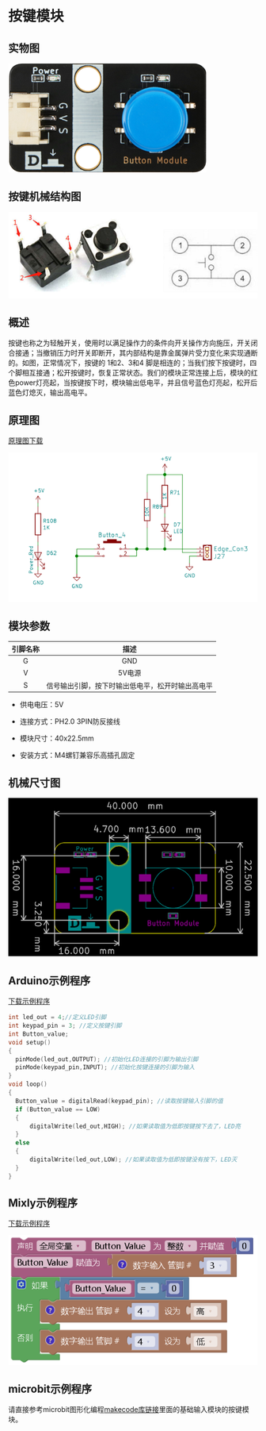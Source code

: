 # 按键模块

## 实物图

![原理图](button_module/button_module.png)

## 按键机械结构图

![原理图](button_module/button_structure.png)

##  概述

​        按键也称之为轻触开关，使用时以满足操作力的条件向开关操作方向施压，开关闭合接通；当撤销压力时开关即断开，其内部结构是靠金属弹片受力变化来实现通断的。如图，正常情况下，按键的 1和2、3和4 脚是相连的；当我们按下按键时，四个脚相互接通；松开按键时，恢复正常状态。
​        我们的模块正常连接上后，模块的红色power灯亮起，当按键按下时，模块输出低电平，并且信号蓝色灯亮起，松开后蓝色灯熄灭，输出高电平。

## 原理图

[原理图下载](button_module/button_module_schematic.pdf)

![原理图](button_module/button_module_schematic.png)

## 模块参数

| 引脚名称 |                       描述                       |
| :------: | :----------------------------------------------: |
|    G     |                       GND                        |
|    V     |                      5V电源                      |
|    S     | 信号输出引脚，按下时输出低电平，松开时输出高电平 |

- 供电电压：5V

- 连接方式：PH2.0 3PIN防反接线

- 模块尺寸：40x22.5mm

- 安装方式：M4螺钉兼容乐高插孔固定

## 机械尺寸图

![机械尺寸图](button_module/button_assembly.png)

## Arduino示例程序

[下载示例程序](button_module/button_module.zip)

```c
int led_out = 4;//定义LED引脚
int keypad_pin = 3; //定义按键引脚
int Button_value;
void setup()
{
  pinMode(led_out,OUTPUT); //初始化LED连接的引脚为输出引脚
  pinMode(keypad_pin,INPUT); //初始化按键连接的引脚为输入
}
void loop()
{
  Button_value = digitalRead(keypad_pin); //读取按键输入引脚的值
  if (Button_value == LOW) 
  {
      digitalWrite(led_out,HIGH); //如果读取值为低即按键按下去了，LED亮
  }
  else
  {
      digitalWrite(led_out,LOW); //如果读取值为低即按键没有按下，LED灭
  }
}
```
## Mixly示例程序

[下载示例程序](button_module/Button_Mixly_demo.zip)

![Mixly示例程序](button_module/Mixly_demo.png)

## microbit示例程序

请直接参考microbit图形化编程[makecode库链接](https://github.com/emakefun/pxt-sensorbit)里面的基础输入模块的按键模块。


